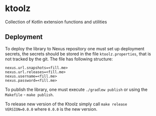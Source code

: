 # ktoolz
Collection of Kotlin extension functions and utilities

## Deployment
To deploy the library to Nexus repository one must set up deployment secrets,
the secrets should be stored in the file `ktoolz.properties`, that is not tracked by the git.
The file has following structure:
```properties
nexus.url.snapshots=<fill.me>
nexus.url.releases=<fill.me>
nexus.username=<fill.me>
nexus.password=<fill.me>
```
To publish the library, one must execute `./gradlew publish` or using the `Makefile` - `make publish`.

To release new version of the Ktoolz simply call `make release VERSION=0.0.0` where `0.0.0` is the new version. 
